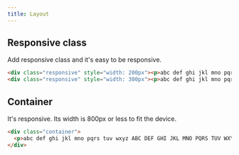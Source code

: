 ```yaml
---
title: Layout
---
```


## Responsive class

Add responsive class and it's easy to be responsive.

```html
<div class="responsive" style="width: 200px"><p>abc def ghi jkl mno pqrs tuv wxyz ABC DEF GHI JKL MNO PQRS TUV WXYZ. abc def ghi jkl mno pqrs tuv wxyz ABC DEF GHI JKL MNO PQRS TUV WXYZ.</p></div>
<div class="responsive" style="width: 300px"><p>abc def ghi jkl mno pqrs tuv wxyz ABC DEF GHI JKL MNO PQRS TUV WXYZ. abc def ghi jkl mno pqrs tuv wxyz ABC DEF GHI JKL MNO PQRS TUV WXYZ. abc def ghi jkl mno pqrs tuv wxyz ABC DEF GHI JKL MNO PQRS TUV WXYZ.</p></div>
```

## Container

It's responsive. Its width is 800px or less to fit the device.

```html
<div class="container">
  <p>abc def ghi jkl mno pqrs tuv wxyz ABC DEF GHI JKL MNO PQRS TUV WXYZ. abc def ghi jkl mno pqrs tuv wxyz ABC DEF GHI JKL MNO PQRS TUV WXYZ. abc def ghi jkl mno pqrs tuv wxyz ABC DEF GHI JKL MNO PQRS TUV WXYZ. abc def ghi jkl mno pqrs tuv wxyz ABC DEF GHI JKL MNO PQRS TUV WXYZ.</p>
</div>
```